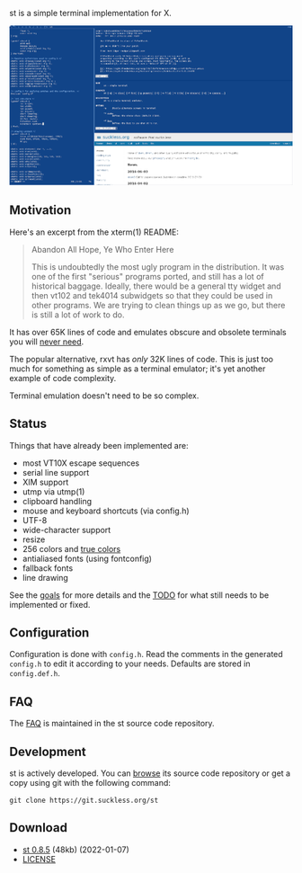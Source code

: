st is a simple terminal implementation for X.

[![Screenshot of dwm & st](screenshots/frign-2016-s.png)](screenshots/frign-2016.png)

Motivation
----------
Here's an excerpt from the xterm(1) README:

> Abandon All Hope, Ye Who Enter Here
> 
> This is undoubtedly the most ugly program in the distribution. It was one of
> the first "serious" programs ported, and still has a lot of historical baggage.
> Ideally, there would be a general tty widget and then vt102 and tek4014
> subwidgets so that they could be used in other programs.  We are trying to
> clean things up as we go, but there is still a lot of work to do.

It has over 65K lines of code and emulates obscure and obsolete terminals you
will [never need](http://www.science.uva.nl/museum/tek4014.php).

The popular alternative, rxvt has *only* 32K lines of code. This is just too
much for something as simple as a terminal emulator; it's yet another example
of code complexity.

Terminal emulation doesn't need to be so complex.

Status
------
Things that have already been implemented are:

* most VT10X escape sequences
* serial line support
* XIM support
* utmp via utmp(1)
* clipboard handling
* mouse and keyboard shortcuts (via config.h)
* UTF-8
* wide-character support
* resize
* 256 colors and [true colors](https://gist.github.com/XVilka/8346728)
* antialiased fonts (using fontconfig)
* fallback fonts
* line drawing

See the [goals](//st.suckless.org/goals) for more details and the
[TODO](//git.suckless.org/st/plain/TODO) for what still needs to be
implemented or fixed.

Configuration
-------------
Configuration is done with `config.h`. Read the comments in the generated
`config.h` to edit it according to your needs. Defaults are stored in
`config.def.h`.

FAQ
---
The [FAQ](//git.suckless.org/st/plain/FAQ) is maintained in the st source code
repository.

Development
-----------
st is actively developed. You can [browse](//git.suckless.org/st) its source
code repository or get a copy using git with the following command:

	git clone https://git.suckless.org/st

Download
--------
* [st 0.8.5](//dl.suckless.org/st/st-0.8.5.tar.gz) (48kb) (2022-01-07)
* [LICENSE](//git.suckless.org/st/plain/LICENSE)

